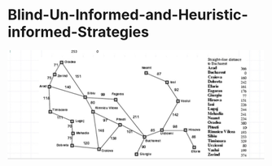 # Blind-Un-Informed-and-Heuristic-informed-Strategies

![alt text](https://github.com/shahidul034/Blind-Un-Informed-and-Heuristic-informed-Strategies/blob/master/PIC/%7BD3BD7800-A09D-4A43-A1A9-5B18475A0362%7D.png.jpg)
